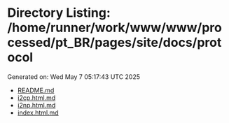# Directory Listing: /home/runner/work/www/www/processed/pt_BR/pages/site/docs/protocol
Generated on: Wed May  7 05:17:43 UTC 2025

- [README.md](README.md)
- [i2cp.html.md](i2cp.html.md)
- [i2np.html.md](i2np.html.md)
- [index.html.md](index.html.md)

